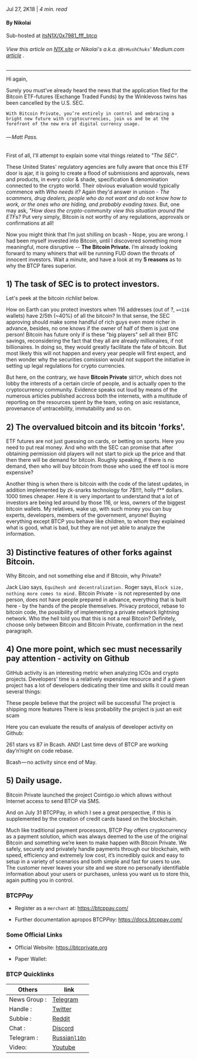 Jul 27, 2K18 | *4 min. read*

#### By Nikolai

Sub-hosted at [itsN1X/0x7981_fff_btcp](https://itsN1X.github.io/0x7981_fff_btcp)

###### View this article on [N1X.site](https://n1x.site/0x7981_fff_btcp/) or Nikolai's a.k.a. `@DrHushChuks`' Medium.com [article](https://medium.com/@DrHushchak/hi-for-sure-youve-already-heard-the-news-that-the-application-for-the-etf-futures-bitcoin-have-e910943b31b) .

----

Hi again,


Surely you must’ve already heard the news that the application filed for the Bitcoin ETF-futures (Exchange Traded Funds) by the Winklevoss twins has been cancelled by the U.S. SEC.  

`
With Bitcoin Private, you’re entirely in control and embracing a bright new future with cryptocurrencies, join us and be at the forefront of the new era of digital currency usage.
`
###### — Matt Pass.


First of all, I'll attempt to explain some vital things related to *"The SEC"*.

These United States' regulatory agencies are fully aware that once this ETF door is ajar, it is going to create a flood of submissions and approvals, news and products, in every color & shade, specification & denomination connected to the crypto world. Their obvious evaluation would typically commence with *Who needs it?* Again they'd answer in unison - *The scammers, drug dealers, people who do not want and do not know how to work, or the ones who are hiding, and probably evading taxes.* But, one may ask, *"How does the crypto-community view this situation around the ETFs?* Put very simply, Bitcoin is not worthy of any regulations, approvals or confirmations at all! 

Now you might think that I’m just shilling on bcash - Nope, you are wrong.
I had been myself invested into Bitcoin, until I discovered something more meaningful, more disruptive -- **The Bitcoin Private.**
I’m already looking forward to many whiners that will be running FUD down the throats of innocent investors. Wait a minute, and have a look at my **5 reasons** as to why the BTCP fares superior.

## 1) The task of SEC is to protect investors.
Let's peek at the bitcoin *richlist* below.

How on Earth can you protect investors when 116 addresses (out of ?, `=<116` wallets) have 2/5th (~40%) of all the bitcoin? In that sense, the SEC approving should make some handful of rich guys even more richer in advance, besides, no one knows if the owner of half of them is just one person! Bitcoin has future only if is these "big players" sell all their BTC savings, reconsidering the fact that they all are already millionaires, if not billionaires. In doing so, they would greatly facilitate the fate of bitcoin. But most likely this will not happen and every year people will first expect, and then wonder why the securities comission would not support the initiative in setting up legal regulations for crypto currencies.

But here, on the contrary, we have **Bitcoin Private** `$BTCP`, which does not lobby the interests of a certain circle of people, and is actually open to the cryptocurrency community. Evidence speaks out loud by means of the numerous articles published accross both the internets, with a multitude of reporting on the resources spent by the team, voting on asic resistance, provenance of untracebility, immutability and so on.

## 2) The overvalued bitcoin and its bitcoin 'forks'.
ETF futures are not just guessing on cards, or betting on sports. Here you need to put real money. And who with the SEC can promise that after obtaining permission old players will not start to pick up the price and that then there will be demand for bitcoin. Roughly speaking, if there is no demand, then who will buy bitcoin from those who used the etf tool is more expensive?

Another thing is when there is bitcoin with the code of the latest updates, in addition implemented by zk-snarks technology for 7$!!!!, holly f** dollars. 1000 times cheaper. Here it is very important to understand that a lot of investors are being led around by those 116, or less, owners of the biggest bitcoin wallets. My relatives, wake up, with such money you can buy experts, developers, members of the government, anyone! Buying everything except BTCP you behave like children, to whom they explained what is good, what is bad, but they are not yet able to analyze the information.

## 3) Distinctive features of other forks against Bitcoin.

Why Bitcoin, and not something else and if Bitcoin, why Private?

Jack Liao says, `Equihesh and decentralization.`
Roger says, `Block size, nothing more comes to mind.`
Bitcoin Private - is not represented by one person, does not have people prepared in advance, everything that is built here - by the hands of the people themselves. Privacy protocol, rebase to bitcoin code, the possibility of implementing a private network lightning network. Who the hell told you that this is not a real Bitcoin? Definitely, choose only between Bitcoin and Bitcoin Private, confirmation in the next paragraph.

## 4) One more point, which sec must necessarily pay attention - activity on Github

GitHub activity is an interesting metric when analyzing ICOs and crypto projects. Developers’ time is a relatively expensive resource and if a given project has a lot of developers dedicating their time and skills it could mean several things:

These people believe that the project will be successful
The project is shipping more features
There is less probability the project is just an exit scam

Here you can evaluate the results of analysis of developer activity on Github:

261 stars vs 87 in Bcash. AND! Last time devs of BTCP are working day’n’night on code rebase.

Bcash — no activity since end of May.

## 5) Daily usage.

Bitcoin Private launched the project Cointigo.io which allows without Internet access to send BTCP via SMS.

And on July 31 BTCPPay, in which I see a great perspective, if this is supplemented by the creation of credit cards based on the blockchain.

Much like traditional payment processors, BTCP Pay offers cryptocurrency as a payment solution, which was always deemed to the use of the original Bitcoin and something we’re keen to make happen with Bitcoin Private. We safely, securely and privately handle payments through our blockchain, with speed, efficiency and extremely low cost, it’s incredibly quick and easy to setup in a variety of scenarios and both simple and fast for users to use. The customer never leaves your site and we store no personally identifiable information about your users or purchases, unless you want us to store this, again putting you in control.


### BTCP*Pay*

* Register as a `merchant` at:
https://btcppay.com/


* Further documentation apropos BTCP*Pay*:
https://docs.btcppay.com/

### Some Official Links

* Official Website:
https://btcprivate.org

* Paper Wallet:


### BTCP Quicklinks

Others | link
---- | ----
News Group : | [Telegram](https://t.me/bitcoinprivatenews)
Handle : | [Twitter](https://twitter.com/bitcoinprivate)
Subbie : | [Reddit](https://reddit.com/r/BTC_Private)
Chat : | [Discord](https://discord.gg/CVXyGQj)
Telegram : | [Russian`l10n`](https://t.me/bitcoinprivaterussia)
Video: | [Youtube](https://www.youtube.com/watch?v=-85GAhCK5Dg)
